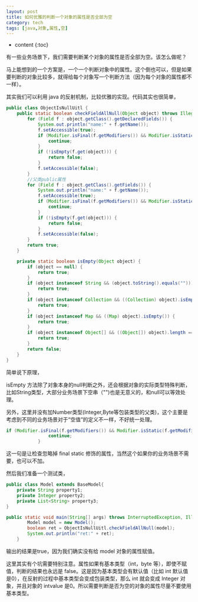 ```yaml
---
layout: post
title: 如何优雅的判断一个对象的属性是否全部为空
category: tech
tags: [java,对象,属性,空]
---
```


* content
{:toc}

有一些业务场景下，我们需要判断某个对象的属性是否全部为空。该怎么做呢？

马上能想到的一个方案是，一个一个判断对象中的属性。这个倒也可以，但是如果要判断的对象比较多，就得给每个对象写一个判断方法（因为每个对象的属性都不一样）。

其实我们可以利用 java 的反射机制，比较优雅的实现。代码其实也很简单，
```java
public class ObjectIsNullUitl {
    public static boolean checkFieldAllNull(Object object) throws IllegalAccessException {
        for (Field f : object.getClass().getDeclaredFields()) {
            System.out.println("name:" + f.getName());
            f.setAccessible(true);
            if (Modifier.isFinal(f.getModifiers()) && Modifier.isStatic(f.getModifiers())) {
                continue;
            }
            if (!isEmpty(f.get(object))) {
                return false;
            }
            f.setAccessible(false);
        }
        //父类public属性
        for (Field f : object.getClass().getFields()) {
            System.out.println("name:" + f.getName());
            f.setAccessible(true);
            if (Modifier.isFinal(f.getModifiers()) && Modifier.isStatic(f.getModifiers())) {
                continue;
            }
            if (!isEmpty(f.get(object))) {
                return false;
            }
            f.setAccessible(false);
        }
        return true;
    }

    private static boolean isEmpty(Object object) {
        if (object == null) {
            return true;
        }
        if (object instanceof String && (object.toString().equals(""))) {
            return true;
        }
        if (object instanceof Collection && ((Collection) object).isEmpty()) {
            return true;
        }
        if (object instanceof Map && ((Map) object).isEmpty()) {
            return true;
        }
        if (object instanceof Object[] && ((Object[]) object).length == 0) {
            return true;
        }
        return false;
    }
}
```
简单说下原理，

isEmpty 方法除了对象本身的null判断之外，还会根据对象的实际类型特殊判断，比如String类型，大部分业务场景下空串（"")也是无意义的，和null可以等效处理。

另外，这里并没有加Number类型(Integer,Byte等包装类型的父类)，这个主要是考虑到不同的业务场景对于“空值”的定义不一样，不好统一处理。

```java
if (Modifier.isFinal(f.getModifiers()) && Modifier.isStatic(f.getModifiers())) {
                continue;
            }
```
这一句是让检查忽略掉 final static 修饰的属性，当然这个如果你的业务场景不需要，也可以不加。

然后我们准备一个测试类，
```java
public class Model extends BaseModel{
    private String property1;
    private Integer property2;
    private List<String> property3;
}
```

```java
public static void main(String[] args) throws InterruptedException, IllegalAccessException {
        Model model = new Model();
        boolean ret = ObjectIsNullUitl.checkFieldAllNull(model);
        System.out.println("ret:" + ret);
    }
```

输出的结果是true，因为我们确实没有给 model 对象的属性赋值。

这里其实有个坑需要特别注意。属性如果有基本类型（int，byte 等），即使不赋值，判断的结果也永远是 false。这是因为基本类型会有默认值（比如 int 默认值是0），在反射的过程中基本类型会变成包装类型，那么 int 就会变成 Integer 对象，并且对象的 intvalue 是0。所以需要判断是否为空的对象的属性尽量不要使用基本类型。
